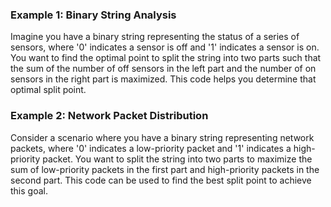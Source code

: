 ### Example 1: Binary String Analysis

Imagine you have a binary string representing the status of a series of sensors, where '0' indicates a sensor is off and '1' indicates a sensor is on. You want to find the optimal point to split the string into two parts such that the sum of the number of off sensors in the left part and the number of on sensors in the right part is maximized. This code helps you determine that optimal split point.

### Example 2: Network Packet Distribution

Consider a scenario where you have a binary string representing network packets, where '0' indicates a low-priority packet and '1' indicates a high-priority packet. You want to split the string into two parts to maximize the sum of low-priority packets in the first part and high-priority packets in the second part. This code can be used to find the best split point to achieve this goal.

